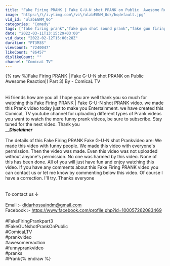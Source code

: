 ```yaml
---
title: "Fake Firing PRANK | Fake G-U-N shot PRANK on Public  Awesome Reaction|( Part 3) By - ComicaL TV"
image: "https:\/\/i.ytimg.com\/vi\/ulabEGNM_0o\/hqdefault.jpg"
vid_id: "ulabEGNM_0o"
categories: "Comedy"
tags: ["fake firing prank","fake gun shot sound prank","fake gun firing prank"]
date: "2022-03-11T13:15:29+03:00"
vid_date: "2022-02-12T15:00:28Z"
duration: "PT3M3S"
viewcount: "7240047"
likeCount: "86457"
dislikeCount: ""
channel: "ComicaL TV"
---
```

{% raw %}Fake Firing PRANK | Fake G-U-N shot PRANK on Public  Awesome Reaction|( Part 3) By - ComicaL TV<br /><br /><br />Hi friends how are you all I hope you are well thank you so much for watching this Fake Firing PRANK | Fake G-U-N shot PRANK video. we made this Prank video today just to make you Entertainment. we have created this ComicaL TV youtube channel for uploading different types of Prank videos  you want to watch the more funny prank videos, be sure to subscribe. Stay tuned for the next video. Thank you<br />_______________Disclaimer_____________ <br /><br />The details of this Fake Firing PRANK Fake G-U-N shot Prankvideo are: We made this video with funny people. We made this video with everyone's permission. Then the video was made. Even this video was not uploaded without anyone's permission. No one was harmed by this video. None of this has been done. All of you will just have fun and enjoy watching this video. If you have any comments about this Fake Firing PRANK video you can contact us or let me know by commenting below this video. Of course I have a correction. I'll try. Thanks everyone<br /><br /><br />To contact us ↓ <br /><br />Email :- didarhossaindm@gmail.com<br />Facebook :- <a rel="nofollow" target="blank" href="https://www.facebook.com/profile.php?id=100057262083469">https://www.facebook.com/profile.php?id=100057262083469</a><br /><br />#FakeFiringPrankpart3<br />#FakeGUNshotPrankOnPublic<br />#ComicaLTV<br />#prankvideo <br />#awesomereaction <br />#funnyprankvideo <br />#pranks <br />#Prank{% endraw %}
